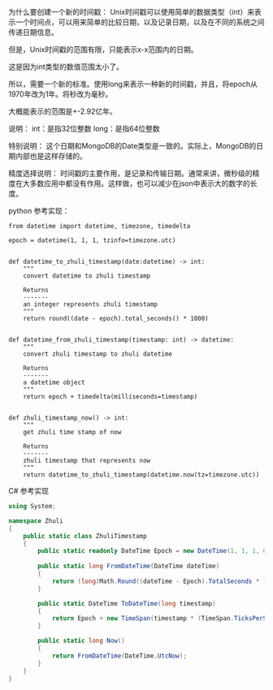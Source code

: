 为什么要创建一个新的时间戳：
Unix时间戳可以使用简单的数据类型（int）来表示一个时间点，可以用来简单的比较日期，以及记录日期，以及在不同的系统之间传递日期信息。

但是，Unix时间戳的范围有限，只能表示x-x范围内的日期。

这是因为int类型的数值范围太小了。

所以，需要一个新的标准。使用long来表示一种新的时间戳，并且，将epoch从1970年改为1年。将秒改为毫秒。

大概能表示的范围是+-2.92亿年。

说明：
int：是指32位整数
long：是指64位整数

特别说明：
这个日期和MongoDB的Date类型是一致的。实际上，MongoDB的日期内部也是这样存储的。

精度选择说明：
时间戳的主要作用，是记录和传输日期。通常来讲，微秒级的精度在大多数应用中都没有作用。这样做，也可以减少在json中表示大的数字的长度。

python 参考实现：
``` Python3
from datetime import datetime, timezone, timedelta

epoch = datetime(1, 1, 1, tzinfo=timezone.utc)


def datetime_to_zhuli_timestamp(date:datetime) -> int:
    """
    convert datetime to zhuli timestamp

    Returns
    -------
    an integer represents zhuli timestamp
    """
    return round((date - epoch).total_seconds() * 1000)


def datetime_from_zhuli_timestamp(timestamp: int) -> datetime:
    """
    convert zhuli timestamp to zhuli datetime

    Returns
    -------
    a datetime object
    """
    return epoch + timedelta(milliseconds=timestamp)


def zhuli_timestamp_now() -> int:
    """
    get zhuli time stamp of now

    Returns
    -------
    zhuli timestamp that represents now
    """
    return datetime_to_zhuli_timestamp(datetime.now(tz=timezone.utc))

```

C# 参考实现
``` C#
using System;

namespace Zhuli
{
    public static class ZhuliTimestamp
    {
        public static readonly DateTime Epoch = new DateTime(1, 1, 1, 0, 0, 0, 0, DateTimeKind.Utc);
        
        public static long FromDateTime(DateTime dateTime)
        {
            return (long)Math.Round((dateTime - Epoch).TotalSeconds * 1000);
        }

        public static DateTime ToDateTime(long timestamp)
        {
            return Epoch + new TimeSpan(timestamp * (TimeSpan.TicksPerSecond / 1000));
        }

        public static long Now()
        {
            return FromDateTime(DateTime.UtcNow);
        }
    }
}
```
